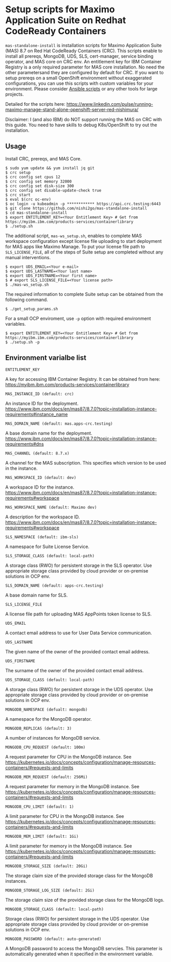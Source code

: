 # Setup scripts for Maximo Application Suite on Redhat CodeReady Containers

```mas-standalone-install``` is installation scripts for Maximo Application Suite (MAS) 8.7 on Red Hat CodeReady Containers (CRC). This scripts enable to install all prereqs, MongoDB, UDS, SLS, cert-manager, service binding operator, and MAS core on CRC env. An entitlement key for IBM Container Registry is a only required parameter for MAS core installation. No need the other parametersand they are configured by default for CRC. If you want to setup prereqs on a small OpenShift environment without exaggerated configurations, you can use this scripts with custom variables for your environment. Please consider [Ansible scripts](https://ibm-mas.github.io/ansible-devops) or any other tools for large projects.

Detailed for the scripts here: https://www.linkedin.com/pulse/running-maximo-manage-stand-alone-openshift-server-red-nishimura/

Disclaimer: I (and also IBM) do NOT support running the MAS on CRC with this guide. You need to have skills to debug K8s/OpenShift to try out the installation.

## Usage

Install CRC, prereqs, and MAS Core.

```shell
$ sudo yum update && yum install jq git
$ crc setup
$ crc config set cpus 12
$ crc config set memory 32000
$ crc config set disk-size 300
$ crc config set disable-update-check true
$ crc start
$ eval $(crc oc-env)
$ oc login -u kubeadmin -p ************ https://api.crc.testing:6443
$ git clone https://github.com/nishi2go/mas-standalone-install
$ cd mas-standalone-install
$ export ENTITLEMENT_KEY=<Your Entitlement Key> # Get from https://myibm.ibm.com/products-services/containerlibrary
$ ./setup.sh
```

The additional script, ```mas-ws_setup.sh```, enables to complete MAS workspace configuration except license file uploading to start deployment for MAS apps like Maximo Manage. To put your license file path to ```SLS_LICENSE_FILE```, all of the steps of Suite setup are completed without any manual interventions.

```shell
$ export UDS_EMAIL=<Your e-mail>
$ export UDS_LASTNAME=<Your last name>
$ export UDS_FIRSTNAME=<Your first name>
$ # export SLS_LICENSE_FILE=<Your license path>
$ ./mas-ws_setup.sh
```

The required information to complete Suite setup can be obtained from the following command.

```shell
$ ./get_setup_params.sh
```

For a small OCP enviroment, use ```-p``` option with required environment variables.

```shell
$ export ENTITLEMENT_KEY=<Your Entitlement Key> # Get from https://myibm.ibm.com/products-services/containerlibrary
$ ./setup.sh -p
```


## Environment varialbe list

```
ENTITLEMENT_KEY
```

A key for accessing IBM Container Registry. It can be obtained from here: https://myibm.ibm.com/products-services/containerlibrary

```
MAS_INSTANCE_ID (default: crc)
```

An instance ID for the deployment. https://www.ibm.com/docs/en/mas87/8.7.0?topic=installation-instance-requirements#instance_name

```
MAS_DOMAIN_NAME (default: mas.apps-crc.testing)
```

A base domain name for the deployment. https://www.ibm.com/docs/en/mas87/8.7.0?topic=installation-instance-requirements#dns

```
MAS_CHANNEL (default: 8.7.x)
```

A channel for the MAS subscription. This specifies which version to be used in the instance.

```
MAS_WORKSPACE_ID (default: dev)
```

A workspace ID for the instance. https://www.ibm.com/docs/en/mas87/8.7.0?topic=installation-instance-requirements#workspace

```
MAS_WORKSPACE_NAME (default: Maximo dev)
```

A description for the workspace ID. https://www.ibm.com/docs/en/mas87/8.7.0?topic=installation-instance-requirements#workspace

    
```
SLS_NAMESPACE (default: ibm-sls)
```

A namespace for Suite License Service.

```
SLS_STORAGE_CLASS (default: local-path)
```

A storage class (RWO) for persistent storage in the SLS operator. Use appropriate storage class provided by cloud provider or on-premise solutions in OCP env.

```
SLS_DOMAIN_NAME (default: apps-crc.testing)
```

A base domain name for SLS.

```
SLS_LICENSE_FILE
```

A license file path for uploading MAS AppPoints token license to SLS.

```
UDS_EMAIL
```
A contact email address to use for User Data Service communication. 

```
UDS_LASTNAME
```
The given name of the owner of the provided contact email address.

```
UDS_FIRSTNAME
```

The surname of the owner of the provided contact email address.

```
UDS_STORAGE_CLASS (default: local-path)
```

A storage class (RWO) for persistent storage in the UDS operator. Use appropriate storage class provided by cloud provider or on-premise solutions in OCP env.

```
MONGODB_NAMESPACE (defualt: mongodb)
```

A namespace for the MongoDB operator.

```
MONGODB_REPLICAS (default: 3)
```

A number of instances for MongoDB service.

```
MONGODB_CPU_REQUEST (default: 100m)
```

A request parameter for CPU in the MongoDB instance. See https://kubernetes.io/docs/concepts/configuration/manage-resources-containers/#requests-and-limits

```
MONGODB_MEM_REQUEST (default: 256Mi)
```
A request parameter for memory in the MongoDB instance. See https://kubernetes.io/docs/concepts/configuration/manage-resources-containers/#requests-and-limits

```
MONGODB_CPU_LIMIT (default: 1)
```

A limit parameter for CPU in the MongoDB instance. See https://kubernetes.io/docs/concepts/configuration/manage-resources-containers/#requests-and-limits

```
MONGODB_MEM_LIMIT (default: 1Gi)
```

A limit parameter for memory in the MongoDB instance. See https://kubernetes.io/docs/concepts/configuration/manage-resources-containers/#requests-and-limits

```
MONGODB_STORAGE_SIZE (default: 20Gi)
```

The storage claim size of the provided storage class for the MongoDB instances.

```
MONGODB_STORAGE_LOG_SIZE (default: 2Gi)
```

The storage claim size of the provided storage class for the MongoDB logs.

```
MONGODB_STORAGE_CLASS (default: local-path)
```

Storage class (RWO) for persistent storage in the UDS operator. Use appropriate storage class provided by cloud provider or on-premise solutions in OCP env.

```
MONGODB_PASSWORD (default: auto-generated)
```

A MongoDB password to access the MongoDB servcies. This parameter is automatically generated when it specified in the environment variable.
